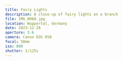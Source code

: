 ```yaml
---
title: Fairy Lights
description: A close-up of fairy lights on a branch
file: IMG_0068.jpg
location: Wuppertal, Germany
date: 2023-12-28
aperture: 5.6
camera: Canon EOS R50
focal: 58mm
iso: 800
shutter: 1/125s
---
```

